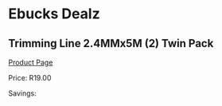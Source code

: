 
# Ebucks Dealz
## Trimming Line 2.4MMx5M (2) Twin Pack
[Product Page](https://www.ebucks.com/web/shop/productSelected.do?prodId=1200604103&catId=370101825)

Price: R19.00

Savings: 


	